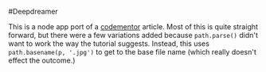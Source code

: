 #Deepdreamer

This is a node app port of a [codementor](https://www.codementor.io/nodejs/tutorial/google-deep-dreaming-web-automation-chrome-dev-tools#/?utm_source=nodeweekly&utm_medium=email) article. Most of this is quite straight forward, but there were a few variations added because `path.parse()` didn't want to work the way the tutorial suggests. Instead, this uses `path.basename(p, '.jpg')` to get to the base file name (which really doesn't effect the outcome.)
